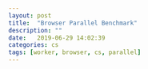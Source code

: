 ```yaml
---
layout: post
title:  "Browser Parallel Benchmark"
description: ""
date:   2019-06-29 14:02:39
categories: cs
tags: [worker, browser, cs, parallel]
---
```


<script type="text/javascript" src="../../js/paper-full.min.js"></script>

<script type="text/paperscript" canvas="heat">
  window.group = new Group();
  window.renderPoints = function(points) {

    group.removeChildren();
    for (var i = 0; i < points.length; i++) {
      for (var j = 0; j < points[i].length; j++) {
        if (i % 10 == 0 && j % 10 == 0) {
          var dot = new Path.Circle(new Point(Math.floor(j/3), Math.floor(i/3)), 1);
          dot.fillColor = new Color(0, 0, 0, points[i][j]*0.01);
          group.addChild(dot);
        }
      }
    }
  };

</script>

<div class="counter"></div>
<canvas id="heat" width="450" height="450"></canvas>

<script type="module">
  import * as Comlink from "https://unpkg.com/comlink@alpha/dist/esm/comlink.mjs";
  // import * as Comlink from "../../../dist/esm/comlink.mjs";
  async function init() {
    const worker = new Worker("../js/worker.js");
    // WebWorkers use `postMessage` and therefore work with Comlink.
    const obj = Comlink.wrap(worker);
    
    await obj.init();

    for (let i = 0; i < 100; i++) {
      await obj.run();
      let temperature = await obj.temperature;
      renderGrid(temperature);
      document.querySelector('.counter').textContent = `iteration ${i}`

      // await new Promise(resolve => {
      //   setTimeout(() => resolve(), 1000);
      // });
    }
  }

  init();

  let renderGrid = (temp) => {
    renderPoints(temp);
  }
</script>
